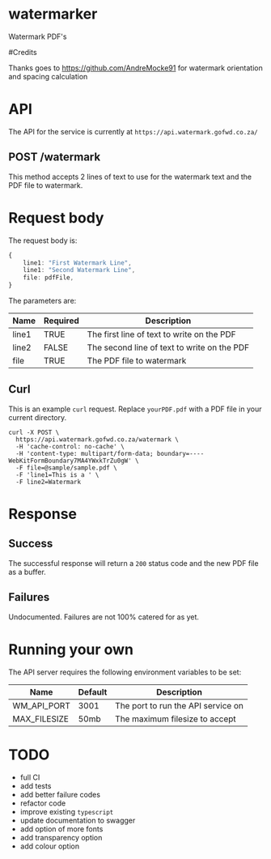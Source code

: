 # watermarker

Watermark PDF's

#Credits

Thanks goes to https://github.com/AndreMocke91 for watermark orientation and spacing calculation

# API

The API for the service is currently at `https://api.watermark.gofwd.co.za/`

## POST /watermark

This method accepts 2 lines of text to use for the watermark text and the PDF file to watermark.

# Request body

The request body is:
```ts
{
	line1: "First Watermark Line",
	line1: "Second Watermark Line",
	file: pdfFile,
}
```

The parameters are:

|Name|Required|Description|
|----|--------|-----------|
| line1 | TRUE | The first line of text to write on the PDF |
| line2 | FALSE | The second line of text to write on the PDF |
| file | TRUE | The PDF file to watermark |

## Curl 

This is an example `curl` request.
Replace `yourPDF.pdf` with a PDF file in your current directory. 

```
curl -X POST \
  https://api.watermark.gofwd.co.za/watermark \
  -H 'cache-control: no-cache' \
  -H 'content-type: multipart/form-data; boundary=----WebKitFormBoundary7MA4YWxkTrZu0gW' \
  -F file=@sample/sample.pdf \
  -F 'line1=This is a ' \
  -F line2=Watermark
```

# Response

## Success

The successful response will return a `200` status code and the new PDF file as a buffer.

## Failures

Undocumented. Failures are not 100% catered for as yet.


# Running your own

The API server requires the following environment variables to be set:

|Name|Default|Description|
|----|--------|-----------|
| WM_API_PORT | 3001 | The port to run the API service on |
| MAX_FILESIZE | 50mb | The maximum filesize to accept |


# TODO

- full CI
- add tests
- add better failure codes
- refactor code
- improve existing `typescript`
- update documentation to swagger
- add option of more fonts
- add transparency option
- add colour option

